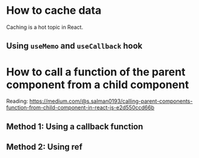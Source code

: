 # How to cache data
Caching is a hot topic in React.

## Using `useMemo` and `useCallback` hook

# How to call a function of the parent component from a child component
Reading: https://medium.com/@s.salman0193/calling-parent-components-function-from-child-component-in-react-js-e2d550ccd66b
## Method 1: Using a callback function

## Method 2: Using ref
